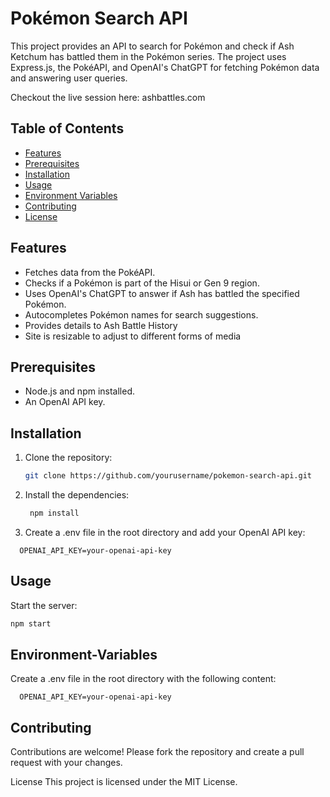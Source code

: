 # Pokémon Search API

This project provides an API to search for Pokémon and check if Ash Ketchum has battled them in the Pokémon series. The project uses Express.js, the PokéAPI, and OpenAI's ChatGPT for fetching Pokémon data and answering user queries.

Checkout the live session here: 
ashbattles.com

## Table of Contents

- [Features](#features)
- [Prerequisites](#prerequisites)
- [Installation](#installation)
- [Usage](#usage)
- [Environment Variables](#environment-variables)
- [Contributing](#contributing)
- [License](#license)

## Features

- Fetches data from the PokéAPI.
- Checks if a Pokémon is part of the Hisui or Gen 9 region.
- Uses OpenAI's ChatGPT to answer if Ash has battled the specified Pokémon.
- Autocompletes Pokémon names for search suggestions.
- Provides details to Ash Battle History
- Site is resizable to adjust to different forms of media
  

## Prerequisites

- Node.js and npm installed.
- An OpenAI API key.

## Installation

1. Clone the repository:
   ```bash
   git clone https://github.com/yourusername/pokemon-search-api.git


2. Install the dependencies:
   ```bash
    npm install

3. Create a .env file in the root directory and add your OpenAI API key:
 ```
   OPENAI_API_KEY=your-openai-api-key

```


## Usage
Start the server:

  ```bash
  npm start
```
## Environment-Variables
Create a .env file in the root directory with the following content:
```
  OPENAI_API_KEY=your-openai-api-key

```
## Contributing
Contributions are welcome! Please fork the repository and create a pull request with your changes.


License
This project is licensed under the MIT License.
